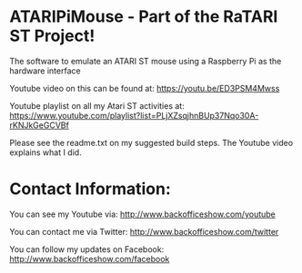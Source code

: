 # ATARIPiMouse - Part of the RaTARI ST Project!
The software to emulate an ATARI ST mouse using a Raspberry Pi as the hardware interface

Youtube video on this can be found at: https://youtu.be/ED3PSM4Mwss

Youtube playlist on all my Atari ST activities at: https://www.youtube.com/playlist?list=PLjXZsqjhnBUp37Nqo30A-rKNJkGeGCVBf

Please see the readme.txt on my suggested build steps. The Youtube video explains what I did.


# Contact Information:

You can see my Youtube via: http://www.backofficeshow.com/youtube

You can contact me via Twitter: http://www.backofficeshow.com/twitter

You can follow my updates on Facebook: http://www.backofficeshow.com/facebook
